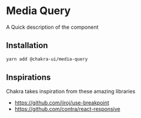 # Media Query

A Quick description of the component

## Installation

```sh
yarn add @chakra-ui/media-query
```

## Inspirations

Chakra takes inspiration from these amazing libraries

- https://github.com/iiroj/use-breakpoint
- https://github.com/contra/react-responsive
